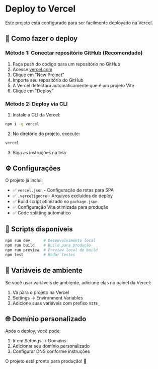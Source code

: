 # Deploy to Vercel

Este projeto está configurado para ser facilmente deployado na Vercel.

## 🚀 Como fazer o deploy

### Método 1: Conectar repositório GitHub (Recomendado)

1. Faça push do código para um repositório no GitHub
2. Acesse [vercel.com](https://vercel.com)
3. Clique em "New Project"
4. Importe seu repositório do GitHub
5. A Vercel detectará automaticamente que é um projeto Vite
6. Clique em "Deploy"

### Método 2: Deploy via CLI

1. Instale a CLI da Vercel:
```bash
npm i -g vercel
```

2. No diretório do projeto, execute:
```bash
vercel
```

3. Siga as instruções na tela

## ⚙️ Configurações

O projeto já inclui:

- ✅ `vercel.json` - Configuração de rotas para SPA
- ✅ `.vercelignore` - Arquivos excluídos do deploy
- ✅ Build script otimizado no `package.json`
- ✅ Configuração Vite otimizada para produção
- ✅ Code splitting automático

## 🔧 Scripts disponíveis

```bash
npm run dev      # Desenvolvimento local
npm run build    # Build para produção
npm run preview  # Preview local do build
npm test         # Rodar testes
```

## 📝 Variáveis de ambiente

Se você usar variáveis de ambiente, adicione elas no painel da Vercel:
1. Vá para o projeto na Vercel
2. Settings → Environment Variables
3. Adicione suas variáveis com prefixo `VITE_`

## 🌐 Domínio personalizado

Após o deploy, você pode:
1. Ir em Settings → Domains
2. Adicionar seu domínio personalizado
3. Configurar DNS conforme instruções

O projeto está pronto para produção! 🎉
